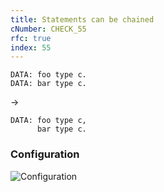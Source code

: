 ```yaml
---
title: Statements can be chained
cNumber: CHECK_55
rfc: true
index: 55
---
```


```abap
DATA: foo type c.
DATA: bar type c.
```

->

```abap
DATA: foo type c,
      bar type c.
```

### Configuration
![Configuration](/img/55_conf.png)
